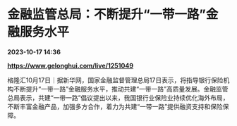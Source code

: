 # 金融监管总局：不断提升“一带一路”金融服务水平

**2023-10-17 14:36**

**https://www.gelonghui.com/live/1251049**

格隆汇10月17日｜据新华网，国家金融监督管理总局17日表示，将指导银行保险机构不断提升“一带一路”金融服务水平，推动共建“一带一路”高质量发展。金融监管总局表示，共建“一带一路”倡议提出以来，我国银行业保险业持续优化海外布局，不断丰富金融产品，加强多方合作，着力为共建“一带一路”提供融资支持和保险保障。